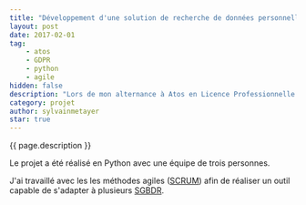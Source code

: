 ```yaml
---
title: "Développement d'une solution de recherche de données personnelles"
layout: post
date: 2017-02-01
tag: 
    - atos
    - GDPR
    - python
    - agile
hidden: false
description: "Lors de mon alternance à Atos en Licence Professionnelle DAWIN, j'ai eu l'occasion de développer la première version d'un outil de recherche de données personnelles dans le cadre du [GDPR](https://eugdpr.org/) (General Data Protection Regulation)"
category: projet
author: sylvainmetayer
star: true
---
```


{{ page.description }}

Le projet a été réalisé en Python avec une équipe de trois personnes. 

J'ai travaillé avec les les méthodes agiles ([SCRUM](https://fr.wikipedia.org/wiki/Scrum_(d%C3%A9veloppement))) afin de réaliser un outil capable de s'adapter à plusieurs [SGBDR](https://fr.wikipedia.org/wiki/Base_de_donn%C3%A9es_relationnelle).


